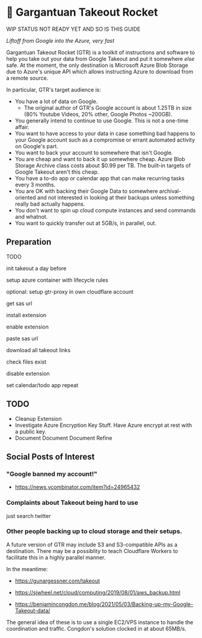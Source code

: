 # 🚀 Gargantuan Takeout Rocket

WIP STATUS NOT READY YET AND SO IS THIS GUIDE

*Liftoff from Google into the Azure, very fast*

Gargantuan Takeout Rocket (GTR) is a toolkit of instructions and software to help you take out your data from Google Takeout and put it somewhere *else* safe. At the moment, the only destination is Microsoft Azure Blob Storage due to Azure's unique API which allows instructing Azure to download from a remote source.

In particular, GTR's target audience is:

* You have a lot of data on Google.
  * The original author of GTR's Google account is about 1.25TB in size (80% Youtube Videos, 20% other, Google Photos ~200GB).
* You generally intend to continue to use Google. This is not a one-time affair.
* You want to have access to your data in case something bad happens to your Google account such as a compromise or errant automated activity on Google's part.
* You want to back your account to somewhere that isn't Google.
* You are cheap and want to back it up somewhere cheap. Azure Blob Storage Archive class costs about $0.99 per TB. The built-in targets of Google Takeout aren't this cheap.
* You have a to-do app or calendar app that can make recurring tasks every 3 months.
* You are OK with backing their Google Data to somewhere archival-oriented and not interested in looking at their backups unless something really bad actually happens.
* You don't want to spin up cloud compute instances and send commands and whatnot.
* You want to quickly transfer out at 5GB/s, in parallel, out.

## Preparation

TODO

init takeout a day before

setup azure container with lifecycle rules

optional: setup gtr-proxy in own cloudflare account

get sas url

install extension

enable extension

paste sas url

download all takeout links

check files exist

disable extension

set calendar/todo app repeat

## TODO

* Cleanup Extension
* Investigate Azure Encryption Key Stuff. Have Azure encrypt at rest with a public key.
* Document Document Document Refine

## Social Posts of Interest

### "Google banned my account!"

* https://news.ycombinator.com/item?id=24965432

### Complaints about Takeout being hard to use

just search twitter
### Other people backing up to cloud storage and their setups.

A future version of GTR may include S3 and S3-compatible APIs as a destination. There may be a possiblity to teach Cloudflare Workers to facilitate this in a highly parallel manner.

In the meantime:

* https://gunargessner.com/takeout

* https://sjwheel.net/cloud/computing/2019/08/01/aws_backup.html

* https://benjamincongdon.me/blog/2021/05/03/Backing-up-my-Google-Takeout-data/

The general idea of these is to use a single EC2/VPS instance to handle the coordination and traffic. Congdon's solution clocked in at about 65MB/s.
